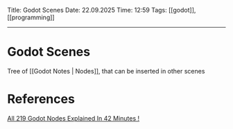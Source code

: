 Title: Godot Scenes
Date: 22.09.2025
Time: 12:59
Tags: [[godot]], [[programming]]

---
# Godot Scenes

Tree of [[Godot Notes | Nodes]], that can be inserted in other scenes

# References
[All 219 Godot Nodes Explained In 42 Minutes !](https://www.youtube.com/watch?v=tO2gthp45MA&list=WL&index=1)